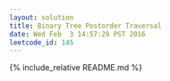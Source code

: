 ```yaml
---
layout: solution
title: Binary Tree Postorder Traversal
date: Wed Feb  3 14:57:29 PST 2016
leetcode_id: 145
---
```

{% include_relative README.md %}
